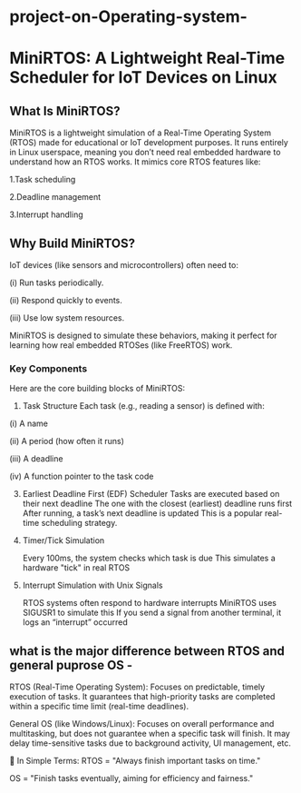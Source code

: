 # project-on-Operating-system-

# MiniRTOS: A Lightweight Real-Time Scheduler for IoT Devices on Linux 


 
## What Is MiniRTOS?
MiniRTOS is a lightweight simulation of a Real-Time Operating System (RTOS) made for educational or IoT development purposes. It runs entirely in Linux userspace, meaning you don’t need real embedded hardware to understand how an RTOS works.
It mimics core RTOS features like: 

1.Task scheduling  

2.Deadline management  

3.Interrupt handling

## Why Build MiniRTOS?

IoT devices (like sensors and microcontrollers) often need to:

(i) Run tasks periodically.  

(ii) Respond quickly to events.  

(iii) Use low system resources.  

MiniRTOS is designed to simulate these behaviors, making it perfect for learning how real embedded RTOSes (like FreeRTOS) work.

### Key Components
Here are the core building blocks of MiniRTOS:

1. Task Structure
Each task (e.g., reading a sensor) is defined with:

(i) A name  

(ii) A period (how often it runs)  

(iii) A deadline  

(iv) A function pointer to the task code  


3. Earliest Deadline First (EDF) Scheduler
   Tasks are executed based on their next deadline The one with the closest (earliest) deadline runs first After running, a task’s next deadline is updated
This is a popular real-time scheduling strategy.

5. Timer/Tick Simulation
   
   Every 100ms, the system checks which task is due This simulates a hardware "tick" in real RTOS

7. Interrupt Simulation with Unix Signals
   
   RTOS systems often respond to hardware interrupts MiniRTOS uses SIGUSR1 to simulate this
If you send a signal from another terminal, it logs an “interrupt” occurred

## what is the major difference between RTOS and general puprose OS -
RTOS (Real-Time Operating System):
Focuses on predictable, timely execution of tasks. It guarantees that high-priority tasks are completed within a specific time limit (real-time deadlines).

General OS (like Windows/Linux):
Focuses on overall performance and multitasking, but does not guarantee when a specific task will finish. It may delay time-sensitive tasks due to background activity, UI management, etc.

🔁 In Simple Terms:
RTOS = "Always finish important tasks on time."  

OS = "Finish tasks eventually, aiming for efficiency and fairness."









